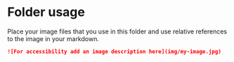# Folder usage

Place your image files that you use in this folder and use relative references to the image in your markdown.

```md
![For accessibility add an image description here](img/my-image.jpg)
```
